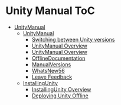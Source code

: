 Unity Manual ToC
================
 - [UnityManual]()
	 - [UnityManual]()
		 - [Switching between Unity versions](SwitchingDocumentationVersions.md)
		 - [UnityManual Overview](UnityManual.md)
		 - [UnityManual Overview](UnityManual_1.md)
		 - [OfflineDocumentation](OfflineDocumentation.md)
		 - [ManualVersions](ManualVersions.md)
		 - [WhatsNew56](WhatsNew56.md)
		 - [Leave Feedback](LeaveFeedback.md)
	 - [InstallingUnity]()
		 - [InstallingUnity Overview](InstallingUnity.md)
		 - [Deploying Unity Offline](DeployingUnityOffline.md)

